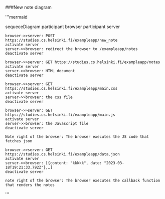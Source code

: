 ###New note diagram

'''mermaid

sequeceDiagram
    participant browser
    participant server

    browser->>server: POST https://studies.cs.helsinki.fi/exampleapp/new_note
    activate server
    server->>browser: redirect the browser to /exampleapp/notes
    deactivate server

    browser->>server: GET https://studies.cs.helsinki.fi/exampleapp/notes
    activate server
    server->>browser: HTML document
    deactivate server

    browser->>server: GET https://studies.cs.helsinki.fi/exampleapp/main.css
    activate server
    server->>browser: the css file
    deactivate server

    browser->>server: GET https://studies.cs.helsinki.fi/exampleapp/main.js
    activate server
    server->>browser: the Javascript file
    deactivate server

    Note right of the browser: The browser executes the JS code that fetches json

    browser->>server: GET https://studies.cs.helsinki.fi/exampleapp/data.json
    activate server
    server->>browser: [{content: "kkkkk", date: "2023-03-18T19:21:33.792Z"},…]
    deactivate server

    note right of the browser: The browser executes the callback function that renders the notes
'''
